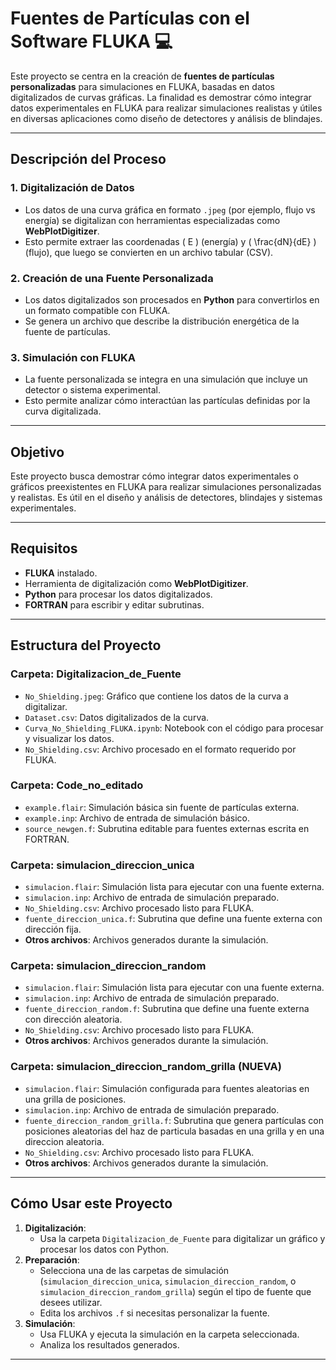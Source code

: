 # **Fuentes de Partículas con el Software FLUKA** 💻

Este proyecto se centra en la creación de **fuentes de partículas personalizadas** para simulaciones en FLUKA, basadas en datos digitalizados de curvas gráficas. La finalidad es demostrar cómo integrar datos experimentales en FLUKA para realizar simulaciones realistas y útiles en diversas aplicaciones como diseño de detectores y análisis de blindajes.

---

## **Descripción del Proceso**

### **1. Digitalización de Datos**
- Los datos de una curva gráfica en formato `.jpeg` (por ejemplo, flujo vs energía) se digitalizan con herramientas especializadas como **WebPlotDigitizer**.
- Esto permite extraer las coordenadas \( E \) (energía) y \( \frac{dN}{dE} \) (flujo), que luego se convierten en un archivo tabular (CSV).

### **2. Creación de una Fuente Personalizada**
- Los datos digitalizados son procesados en **Python** para convertirlos en un formato compatible con FLUKA.
- Se genera un archivo que describe la distribución energética de la fuente de partículas.

### **3. Simulación con FLUKA**
- La fuente personalizada se integra en una simulación que incluye un detector o sistema experimental.
- Esto permite analizar cómo interactúan las partículas definidas por la curva digitalizada.

---

## **Objetivo**
Este proyecto busca demostrar cómo integrar datos experimentales o gráficos preexistentes en FLUKA para realizar simulaciones personalizadas y realistas. Es útil en el diseño y análisis de detectores, blindajes y sistemas experimentales.

---

## **Requisitos**
- **FLUKA** instalado.
- Herramienta de digitalización como **WebPlotDigitizer**.
- **Python** para procesar los datos digitalizados.
- **FORTRAN** para escribir y editar subrutinas.

---

## **Estructura del Proyecto**

### **Carpeta: Digitalizacion_de_Fuente**
- `No_Shielding.jpeg`: Gráfico que contiene los datos de la curva a digitalizar.
- `Dataset.csv`: Datos digitalizados de la curva.
- `Curva_No_Shielding_FLUKA.ipynb`: Notebook con el código para procesar y visualizar los datos.
- `No_Shielding.csv`: Archivo procesado en el formato requerido por FLUKA.

### **Carpeta: Code_no_editado**
- `example.flair`: Simulación básica sin fuente de partículas externa.
- `example.inp`: Archivo de entrada de simulación básico.
- `source_newgen.f`: Subrutina editable para fuentes externas escrita en FORTRAN.

### **Carpeta: simulacion_direccion_unica**
- `simulacion.flair`: Simulación lista para ejecutar con una fuente externa.
- `simulacion.inp`: Archivo de entrada de simulación preparado.
- `No_Shielding.csv`: Archivo procesado listo para FLUKA.
- `fuente_direccion_unica.f`: Subrutina que define una fuente externa con dirección fija.
- **Otros archivos**: Archivos generados durante la simulación.

### **Carpeta: simulacion_direccion_random**
- `simulacion.flair`: Simulación lista para ejecutar con una fuente externa.
- `simulacion.inp`: Archivo de entrada de simulación preparado.
- `fuente_direccion_random.f`: Subrutina que define una fuente externa con dirección aleatoria.
- `No_Shielding.csv`: Archivo procesado listo para FLUKA.
- **Otros archivos**: Archivos generados durante la simulación.

### **Carpeta: simulacion_direccion_random_grilla** (NUEVA)
- `simulacion.flair`: Simulación configurada para fuentes aleatorias en una grilla de posiciones.
- `simulacion.inp`: Archivo de entrada de simulación preparado.
- `fuente_direccion_random_grilla.f`: Subrutina que genera partículas con posiciones aleatorias del haz de particula basadas en una grilla y en una direccion aleatoria.
- `No_Shielding.csv`: Archivo procesado listo para FLUKA.
- **Otros archivos**: Archivos generados durante la simulación.

---

## **Cómo Usar este Proyecto**

1. **Digitalización**:
   - Usa la carpeta `Digitalizacion_de_Fuente` para digitalizar un gráfico y procesar los datos con Python.
2. **Preparación**:
   - Selecciona una de las carpetas de simulación (`simulacion_direccion_unica`, `simulacion_direccion_random`, o `simulacion_direccion_random_grilla`) según el tipo de fuente que desees utilizar.
   - Edita los archivos `.f` si necesitas personalizar la fuente.
3. **Simulación**:
   - Usa FLUKA y ejecuta la simulación en la carpeta seleccionada.
   - Analiza los resultados generados.

---

